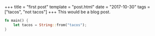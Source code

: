 +++
title = "first post"
template = "post.html"
date = "2017-10-30"
tags = ["tacos", "not tacos"]
+++
This would be a blog post.

```rust
fn main() {
    let tacos = String::from("tacos");
}
```

